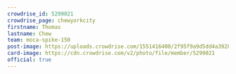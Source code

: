 ```yaml
---
crowdrise_id: 5299021
crowdrise_page: chewyorkcity
firstname: Thomas
lastname: Chew
team: moca-spike-150
post-image: https://uploads.crowdrise.com/1551416400/2f95f9a9d5dd4a3928936739397f4a73.jpg
card-image: https://cdn.crowdrise.com/v2/photo/file/member/5299021
official: true
---
```

